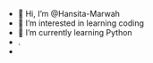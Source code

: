 - 👋 Hi, I’m @Hansita-Marwah
- 👀 I’m interested in learning coding
- 🌱 I’m currently learning Python
- .
- 

<!---
Hansita-Marwah/Hansita-Marwah is a ✨ special ✨ repository because its `README.md` (this file) appears on your GitHub profile.
You can click the Preview link to take a look at your changes.
--->
